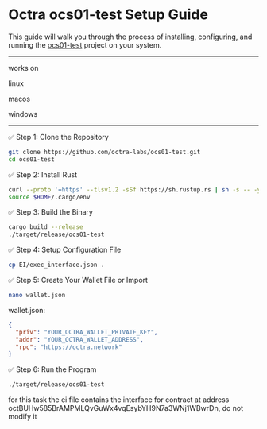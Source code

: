 # Octra ocs01-test Setup Guide

This guide will walk you through the process of installing, configuring, and running the [ocs01-test](https://github.com/octra-labs/ocs01-test.git) project on your system.

---

works on

linux

macos

windows

---

✅ Step 1: Clone the Repository

```bash
git clone https://github.com/octra-labs/ocs01-test.git
cd ocs01-test
```

✅ Step 2: Install Rust

```bash
curl --proto '=https' --tlsv1.2 -sSf https://sh.rustup.rs | sh -s -- -y
source $HOME/.cargo/env
```

✅ Step 3: Build the Binary

```bash
cargo build --release
./target/release/ocs01-test
```

✅ Step 4: Setup Configuration File

```bash
cp EI/exec_interface.json .
```

✅ Step 5: Create Your Wallet File or Import

```bash
nano wallet.json
```

 wallet.json:

```json
{
  "priv": "YOUR_OCTRA_WALLET_PRIVATE_KEY",
  "addr": "YOUR_OCTRA_WALLET_ADDRESS",
  "rpc": "https://octra.network"
}
```

✅ Step 6: Run the Program

```bash
./target/release/ocs01-test
```



for this task the ei file contains the interface for contract at address octBUHw585BrAMPMLQvGuWx4vqEsybYH9N7a3WNj1WBwrDn, do not modify it